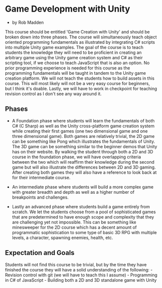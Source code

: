 # Game Development with Unity

* by Rob Madden

This course should be entitled 'Game Creation with Unity' and should be broken down into three phases.  The course will simultaneously teach object oriented programming fundamentals as illustrated by integrating C# scripts into multiple Unity game examples.  The goal of the course is to teach students the knowledge they will need to be proficient in creating an arbitrary game using the Unity game creation system and C# as their scripting tool, if we choose to teach JavaScript that is also an option.  No prior programming experience is needed for this course as the programming fundamentals will be taught in tandem to the Unity game creation platform.  We will not teach the students how to build assets in this course.  This will most likely will not be a very easy course for beginners, but I think it's doable.  Lastly, we will have to work in checkpoint for teaching revision control as I don't see any way around it.

## Phases
- A Foundation phase where students will learn the fundamentals of both C# (C Sharp) as well as the Unity cross-platform game creation system while creating their first games (one two dimensional game and one three dimensional game).  Both games are relatively trivial, the 2D game can be something like Pong which illustrates the fundamentals of Unity.  The 3D game can be something similar to the beginner demos that Unity has on their website.  By walking the student through both a 2D and 3D course in the foundation phase, we will have overlapping criteria between the two which will reaffirm their knowledge during the second game but will also illustrate the differences between 2D and 3D gaming.  After creating both games they will also have a reference to look back at for their intermediate course.

- An intermediate phase where students will build a more complex game with greater breadth and depth as well as a higher number of breakpoints and challenges.  

- Lastly an advanced phase where students build a game entirely from scratch.  We let the students choose from a pool of sophisticated games that are predetermined to have enough scope and complexity that they are challenging yet not impossible.  This can be something like minesweeper for the 2D course which has a decent amount of programmatic sophistication to some type of basic 3D RPG with multiple levels, a character, spawning enemies, health, etc.

## Expectation and Goals
Students will not find this course to be trivial, but by the time they have finished the course they will have a solid understanding of the following:
    - Revision control with git (we will have to teach this I assume)
    - Programming in C# of JavaScript
    - Building both a 2D and 3D standalone game with Unity
